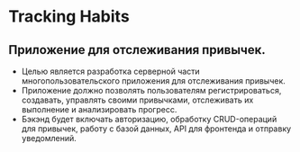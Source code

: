 # Tracking Habits
## Приложение для отслеживания привычек.
* Целью является разработка серверной части многопользовательского приложения для отслеживания привычек. 
* Приложение должно позволять пользователям регистрироваться, создавать, управлять своими привычками, отслеживать их выполнение и анализировать прогресс. 
* Бэкэнд будет включать авторизацию, обработку CRUD-операций для привычек, работу с базой данных, API для фронтенда и отправку уведомлений.